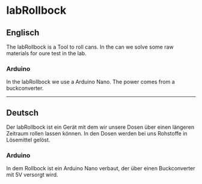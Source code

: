 # labRollbock


## Englisch
The labRollbock is a Tool to roll cans. 
In the can we solve some raw materials for oure test in the lab.

### Arduino
In the labRollbock we use a Arduino Nano. The power comes from a buckconverter.

---

## Deutsch
Der labRollbock ist ein Gerät mit dem wir unsere Dosen über einen längeren Zeitraum rollen lassen können.
In den Dosen werden bei uns Rohstoffe in Lösemittel gelöst.

### Arduino
In dem Rollbock ist ein Arduino Nano verbaut, der über einen Buckconverter mit 5V versorgt wird.
